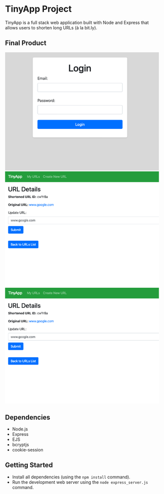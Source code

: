 # TinyApp Project

TinyApp is a full stack web application built with Node and Express that allows users to shorten long URLs (à la bit.ly).

## Final Product

!["login page"](https://raw.githubusercontent.com/mig1991/tinyapp/2c6f82aa047fbffca8a2ef4027243e623d5ea31b/docs/login_page.png)
!["when logged in, creating a new url"](https://raw.githubusercontent.com/mig1991/tinyapp/2c6f82aa047fbffca8a2ef4027243e623d5ea31b/docs/urls_new.png)
!["/urls/ page when logged in"](https://raw.githubusercontent.com/mig1991/tinyapp/2c6f82aa047fbffca8a2ef4027243e623d5ea31b/docs/urls_new.png)

## Dependencies

- Node.js
- Express
- EJS
- bcryptjs
- cookie-session

## Getting Started

- Install all dependencies (using the `npm install` command).
- Run the development web server using the `node express_server.js` command.

